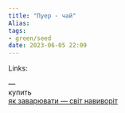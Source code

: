 ```yaml
---
title: "Пуер - чай"
Alias: 
tags:
- green/seed
date: 2023-06-05 22:09
---
```

Links:  

—  
купить  
[як заварювати — світ навиворіт](https://youtu.be/JciaJS_VGkY)  

